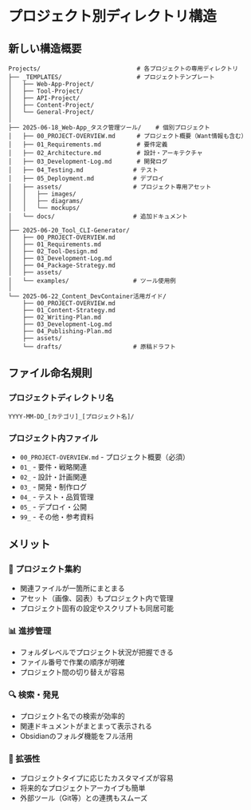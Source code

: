 # プロジェクト別ディレクトリ構造

## 新しい構造概要

```
Projects/                           # 各プロジェクトの専用ディレクトリ
├── _TEMPLATES/                     # プロジェクトテンプレート
│   ├── Web-App-Project/
│   ├── Tool-Project/
│   ├── API-Project/
│   ├── Content-Project/
│   └── General-Project/
│
├── 2025-06-18_Web-App_タスク管理ツール/    # 個別プロジェクト
│   ├── 00_PROJECT-OVERVIEW.md      # プロジェクト概要（Want情報も含む）
│   ├── 01_Requirements.md          # 要件定義
│   ├── 02_Architecture.md          # 設計・アーキテクチャ
│   ├── 03_Development-Log.md       # 開発ログ
│   ├── 04_Testing.md              # テスト
│   ├── 05_Deployment.md           # デプロイ
│   ├── assets/                    # プロジェクト専用アセット
│   │   ├── images/
│   │   ├── diagrams/
│   │   └── mockups/
│   └── docs/                      # 追加ドキュメント
│
├── 2025-06-20_Tool_CLI-Generator/
│   ├── 00_PROJECT-OVERVIEW.md
│   ├── 01_Requirements.md
│   ├── 02_Tool-Design.md
│   ├── 03_Development-Log.md
│   ├── 04_Package-Strategy.md
│   ├── assets/
│   └── examples/                  # ツール使用例
│
└── 2025-06-22_Content_DevContainer活用ガイド/
    ├── 00_PROJECT-OVERVIEW.md
    ├── 01_Content-Strategy.md
    ├── 02_Writing-Plan.md
    ├── 03_Development-Log.md
    ├── 04_Publishing-Plan.md
    ├── assets/
    └── drafts/                    # 原稿ドラフト
```

## ファイル命名規則

### プロジェクトディレクトリ名
```
YYYY-MM-DD_[カテゴリ]_[プロジェクト名]/
```

### プロジェクト内ファイル
- `00_PROJECT-OVERVIEW.md` - プロジェクト概要（必須）
- `01_` - 要件・戦略関連
- `02_` - 設計・計画関連  
- `03_` - 開発・制作ログ
- `04_` - テスト・品質管理
- `05_` - デプロイ・公開
- `99_` - その他・参考資料

## メリット

### 🎯 プロジェクト集約
- 関連ファイルが一箇所にまとまる
- アセット（画像、図表）もプロジェクト内で管理
- プロジェクト固有の設定やスクリプトも同居可能

### 📊 進捗管理
- フォルダレベルでプロジェクト状況が把握できる
- ファイル番号で作業の順序が明確
- プロジェクト間の切り替えが容易

### 🔍 検索・発見
- プロジェクト名での検索が効率的
- 関連ドキュメントがまとまって表示される
- Obsidianのフォルダ機能をフル活用

### 🚀 拡張性
- プロジェクトタイプに応じたカスタマイズが容易
- 将来的なプロジェクトアーカイブも簡単
- 外部ツール（Git等）との連携もスムーズ
